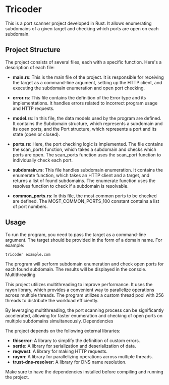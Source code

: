 # Tricoder

This is a port scanner project developed in Rust. It allows enumerating subdomains of a given target and checking which ports are open on each subdomain.

## Project Structure

The project consists of several files, each with a specific function. Here's a description of each file:

- **main.rs**: This is the main file of the project. It is responsible for receiving the target as a command-line argument, setting up the HTTP client, and executing the subdomain enumeration and open port checking.

- **error.rs**: This file contains the definition of the Error type and its implementations. It handles errors related to incorrect program usage and HTTP requests.

- **model.rs**: In this file, the data models used by the program are defined. It contains the Subdomain structure, which represents a subdomain and its open ports, and the Port structure, which represents a port and its state (open or closed).

- **ports.rs**: Here, the port checking logic is implemented. The file contains the scan_ports function, which takes a subdomain and checks which ports are open. The scan_ports function uses the scan_port function to individually check each port.

- **subdomain.rs**: This file handles subdomain enumeration. It contains the enumerate function, which takes an HTTP client and a target, and returns a list of found subdomains. The enumerate function uses the resolves function to check if a subdomain is resolvable.

- **common_ports.rs**: In this file, the most common ports to be checked are defined. The MOST_COMMON_PORTS_100 constant contains a list of port numbers.

## Usage

To run the program, you need to pass the target as a command-line argument. The target should be provided in the form of a domain name. For example:
```sh
tricoder example.com
```

The program will perform subdomain enumeration and check open ports for each found subdomain. The results will be displayed in the console.
Multithreading

This project utilizes multithreading to improve performance. It uses the rayon library, which provides a convenient way to parallelize operations across multiple threads. The program utilizes a custom thread pool with 256 threads to distribute the workload efficiently.

By leveraging multithreading, the port scanning process can be significantly accelerated, allowing for faster enumeration and checking of open ports on multiple subdomains simultaneously.
Dependencies

The project depends on the following external libraries:

-  **thiserror**: A library to simplify the definition of custom errors.
-  **serde**: A library for serialization and deserialization of data.
-  **reqwest**: A library for making HTTP requests.
-  **rayon**: A library for parallelizing operations across multiple threads.
-  **trust-dns-resolver**: A library for DNS name resolution.

Make sure to have the dependencies installed before compiling and running the project.

